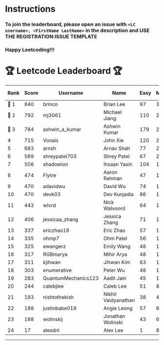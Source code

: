 # Instructions
### To join the leaderboard, please open an issue with `<LC username>, <FirstName LastName>` in the description and USE THE REGISTRATION ISSUE TEMPLATE
### Happy Leetcoding!!!


# 🏆 Leetcode Leaderboard 🏆

| Rank | Score | Username       | Name | Easy | Medium | Hard | Problems Solved |
|------|----------------|-----------------|-------------------|--------------|--------------|--------------|--------------|
| 🥇 1 | 840 | brinco | Brian Lee | 97 | 304 | 45 | 446 |
| 🥈 2 | 792 | mj3061 | Michael Jiang | 110 | 275 | 44 | 429 |
| 🥉 3 | 784 | ashwin_a_kumar | Ashwin Kumar | 179 | 271 | 21 | 471 |
| 4 | 715 | Vonais | John Xie | 120 | 245 | 35 | 400 |
| 5 | 683 | arnsh | Arnav Shah | 77 | 225 | 52 | 354 |
| 6 | 569 | shreypatel703 | Shrey Patel | 67 | 215 | 24 | 306 |
| 7 | 506 | shadowion | Ihsaan Yasin | 104 | 171 | 20 | 295 |
| 8 | 474 | Flytre | Aaron Rahman | 47 | 152 | 41 | 240 |
| 9 | 470 | adavidwu | David Wu | 74 | 156 | 28 | 258 |
| 10 | 470 | devk03 | Dev Kunjadia | 86 | 177 | 10 | 273 |
| 11 | 443 | wlvrd | Nick Walvoord | 64 | 167 | 15 | 246 |
| 12 | 406 | jessicaa_zhang | Jessica Zhang | 71 | 142 | 17 | 230 |
| 13 | 337 | ericzhao16 | Eric Zhao | 57 | 125 | 10 | 192 |
| 14 | 335 | ohmp7 | Ohm Patel | 56 | 123 | 11 | 190 |
| 15 | 325 | ewangerz | Emily Wang | 48 | 110 | 19 | 177 |
| 16 | 317 | RGBmarya | Mihir Arya | 48 | 103 | 21 | 172 |
| 17 | 311 | kjihwan | Jihwan Kim | 63 | 103 | 14 | 180 |
| 18 | 303 | enumerative | Peter Wu | 48 | 108 | 13 | 169 |
| 19 | 283 | QuantumMechanics123 | Aadit Jain | 45 | 104 | 10 | 159 |
| 20 | 244 | calebjlee | Caleb Lee | 51 | 83 | 9 | 143 |
| 21 | 193 | nishtothekish | Nikhil Vaidyanathan | 38 | 40 | 25 | 103 |
| 22 | 188 | justinbabe019 | Angie Leong | 57 | 61 | 3 | 121 |
| 23 | 188 | wolinskij | Jonathan Wolinski | 43 | 68 | 3 | 114 |
| 24 | 17 | alexdnl | Alex Lee | 1 | 8 | 0 | 9 |
---